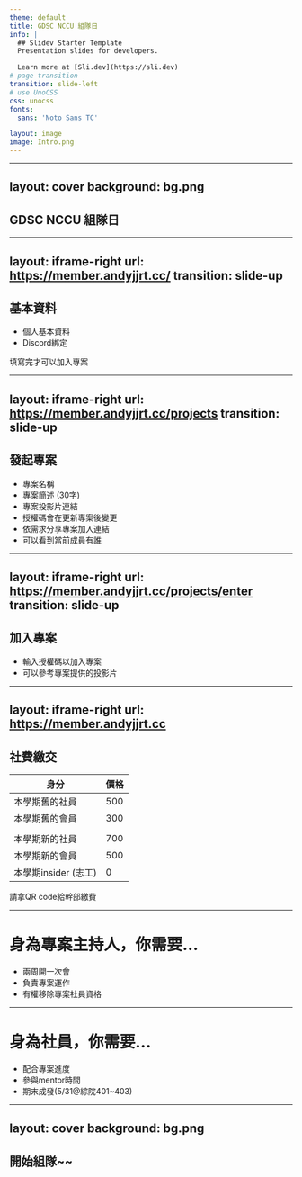 ```yaml
---
theme: default
title: GDSC NCCU 組隊日
info: |
  ## Slidev Starter Template
  Presentation slides for developers.

  Learn more at [Sli.dev](https://sli.dev)
# page transition
transition: slide-left
# use UnoCSS
css: unocss
fonts:
  sans: 'Noto Sans TC'

layout: image
image: Intro.png
---
```


<style scoped>
  .slidev-page {
    @apply z-20
  }

</style>

---
layout: cover
background: bg.png
---

## GDSC NCCU 組隊日

---
layout: iframe-right
url: https://member.andyjjrt.cc/
transition: slide-up
---

## **基本資料**

<v-clicks>

- 個人基本資料
- Discord綁定

</v-clicks>

<v-click>

<div class="rounded-md bg-red-200 p-2 text-zinc-800">
  <uim-rocket class="text-xl text-red-400" />
  填寫完才可以加入專案
</div>


</v-click>

---
layout: iframe-right
url: https://member.andyjjrt.cc/projects
transition: slide-up
---

## **發起專案**

<v-clicks>

- 專案名稱
- 專案簡述 (30字)
- 專案投影片連結
- 授權碼會在更新專案後變更
- 依需求分享專案加入連結
- 可以看到當前成員有誰

</v-clicks>

---
layout: iframe-right
url: https://member.andyjjrt.cc/projects/enter
transition: slide-up
---

## **加入專案**

<v-clicks>

- 輸入授權碼以加入專案
- 可以參考專案提供的投影片

</v-clicks>

---
layout: iframe-right
url: https://member.andyjjrt.cc
---

## **社費繳交**

| 身分                | 價格        |
| ------------------- | ----------- |
| 本學期<span class="text-red-500">舊的</span>社員      | <span class="text-red-500">500</span>         |
| 本學期<span class="text-red-500">舊的</span>會員       | <span class="text-red-500">300</span>         |
| | |
| 本學期新的社員       | 700         |
| 本學期新的會員       | 500         |
| 本學期insider (志工) | 0            |

<div class="rounded-md bg-blue-300 mt-2 p-2 text-black" v-click>
  請拿QR code給幹部繳費
</div>

---

# **身為專案主持人，你需要...**

- 兩周開一次會
- 負責專案運作
- 有權移除專案社員資格

---

# **身為社員，你需要...**

- 配合專案進度
- 參與mentor時間
- 期末成發(5/31@綜院401~403)

---
layout: cover
background: bg.png
---

## 開始組隊~~